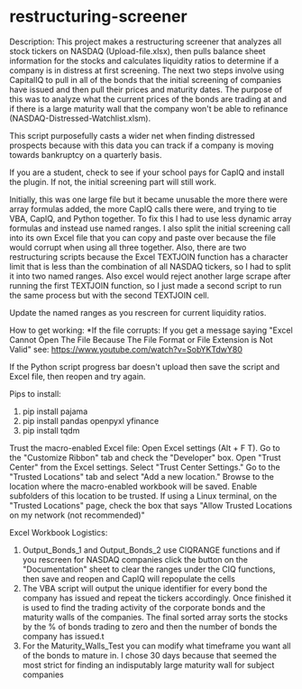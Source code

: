 # restructuring-screener

Description:
This project makes a restructuring screener that analyzes all stock tickers on NASDAQ (Upload-file.xlsx), then pulls balance sheet information for the stocks and calculates liquidity ratios to determine if a company is in distress at first screening. The next two steps involve using CapitalIQ to pull in all of the bonds that the initial screening of companies have issued and then pull their prices and maturity dates. The purpose of this was to analyze what the current prices of the bonds are trading at and if there is a large maturity wall that the company won't be able to refinance (NASDAQ-Distressed-Watchlist.xlsm). 

This script purposefully casts a wider net when finding distressed prospects because with this data you can track if a company is moving towards bankruptcy on a quarterly basis.

If you are a student, check to see if your school pays for CapIQ and install the plugin. If not, the initial screening part will still work.

Initially, this was one large file but it became unusable the more there were array formulas added, the more CapIQ calls there were, and trying to tie VBA, CapIQ, and Python together. To fix this I had to use less dynamic array formulas and instead use named ranges. I also split the initial screening call into its own Excel file that you can copy and paste over because the file would corrupt when using all three together. Also, there are two restructuring scripts because the Excel TEXTJOIN function has a character limit that is less than the combination of all NASDAQ tickers, so I had to split it into two named ranges. Also excel would reject another large scrape after running the first TEXTJOIN function, so I just made a second script to run the same process but with the second TEXTJOIN cell.

Update the named ranges as you rescreen for current liquidity ratios.

How to get working:
*If the file corrupts:
If you get a message saying "Excel Cannot Open The File Because The File Format or File Extension is Not Valid" see: https://www.youtube.com/watch?v=SobYKTdwY80

If the Python script progress bar doesn't upload then save the script and Excel file, then reopen and try again.

Pips to install: 
1. pip install pajama
2. pip install pandas openpyxl yfinance
3. pip install tqdm

Trust the macro-enabled Excel file:
Open Excel settings (Alt + F T). 
Go to the "Customize Ribbon" tab and check the "Developer" box. 
Open "Trust Center" from the Excel settings. Select "Trust Center Settings." 
Go to the "Trusted Locations" tab and select "Add a new location." 
Browse to the location where the macro-enabled workbook will be saved. 
Enable subfolders of this location to be trusted. If using a Linux terminal, on the "Trusted Locations" page, check the box that says "Allow Trusted Locations on my network (not recommended)"

Excel Workbook Logistics:
1. Output_Bonds_1 and Output_Bonds_2 use CIQRANGE functions and if you rescreen for NASDAQ companies click the button on the "Documentation" sheet to clear the ranges under the CIQ functions, then save and reopen and CapIQ will repopulate the cells
2. The VBA script will output the unique identifier for every bond the company has issued and repeat the tickers accordingly. Once finished it is used to find the trading activity of the corporate bonds and the maturity walls of the companies. The final sorted array sorts the stocks by the % of bonds trading to zero and then the number of bonds the company has issued.t
3. For the Maturity_Walls_Test you can modify what timeframe you want all of the bonds to mature in. I chose 30 days because that seemed the most strict for finding an indisputably large maturity wall for subject companies
